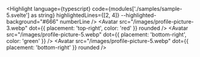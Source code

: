 <Highlight
language={typescript}
code={modules['./samples/sample-5.svelte'] as string}
highlightedLines={[2, 4]}
--highlighted-background="#666"
numberLine
/>
<Avatar src="/images/profile-picture-3.webp" dot={{ placement: 'top-right', color: 'red' }} rounded />
<Avatar src="/images/profile-picture-5.webp" dot={{ placement: 'bottom-right', color: 'green' }} />
<Avatar src="/images/profile-picture-5.webp" dot={{ placement: 'bottom-right' }} rounded />
